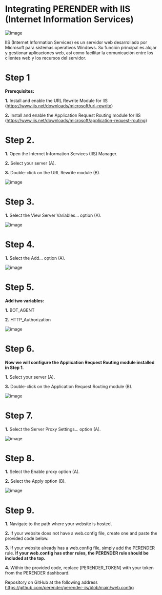 # Integrating PERENDER with IIS (Internet Information Services)
![image](https://github.com/perender/perender-iis/assets/155614699/4e7ab024-5427-48ce-9dd2-33cb585f6af8)

IIS (Internet Information Services) es un servidor web desarrollado por Microsoft para sistemas operativos Windows. Su función principal es alojar y gestionar aplicaciones web, así como facilitar la comunicación entre los clientes web y los recursos del servidor.

# Step 1
<b>Prerequisites:</b>

<b>1.</b> Install and enable the URL Rewrite Module for IIS (https://www.iis.net/downloads/microsoft/url-rewrite)

<b>2.</b> Install and enable the Application Request Routing module for IIS (https://www.iis.net/downloads/microsoft/application-request-routing)

# Step 2.
<b>1.</b> Open the Internet Information Services (IIS) Manager.

<b>2.</b> Select your server (A).

<b>3.</b> Double-click on the URL Rewrite module (B).

![image](https://github.com/perender/perender-iis/assets/155614699/e2869b3d-36c5-4046-9ed4-d2e3f4bfee38)

# Step 3.
<b>1.</b> Select the View Server Variables... option (A).

![image](https://github.com/perender/perender-iis/assets/155614699/4ffd5c5b-a996-45ef-90f7-c0eac7ed113f)

# Step 4.
<b>1.</b> Select the Add... option (A).

![image](https://github.com/perender/perender-iis/assets/155614699/aca01322-5b35-4c7c-8c95-5066b2fd8cb6)

# Step 5.
<b>Add two variables:</b>

<b>1.</b> BOT_AGENT

<b>2.</b> HTTP_Authorization

![image](https://github.com/perender/perender-iis/assets/155614699/62142af6-e2d4-4fc9-87dd-c9180f24e5ec)

# Step 6.
<b>Now we will configure the Application Request Routing module installed in Step 1.</b>

<b>1.</b> Select your server (A).

<b>3.</b> Double-click on the Application Request Routing module (B).

![image](https://github.com/perender/perender-iis/assets/155614699/6fd699bf-63bd-41b7-91f7-00dad587aae2)

# Step 7.
<b>1.</b> Select the Server Proxy Settings... option (A).

![image](https://github.com/perender/perender-iis/assets/155614699/11b6e717-42f7-492c-b50c-2d99af23c874)

# Step 8.
<b>1.</b> Select the Enable proxy option (A).

<b>2.</b> Select the Apply option (B).

![image](https://github.com/perender/perender-iis/assets/155614699/7c62c4ca-33cd-46ee-90b4-271458aa0e3a)

# Step 9.
<b>1.</b> Navigate to the path where your website is hosted.

<b>2.</b> If your website does not have a web.config file, create one and paste the provided code below.

<b>3.</b> If your website already has a web.config file, simply add the PERENDER rule. <b>If your web.config has other rules, the PERENDER rule should be included at the top.</b>

<b>4.</b> Within the provided code, replace [PERENDER_TOKEN] with your token from the PERENDER dashboard.

Repository on GitHub at the following address https://github.com/perender/perender-iis/blob/main/web.config

